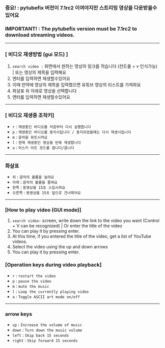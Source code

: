 ### 중요! : pytubefix 버전이 7.1rc2 이여야지만 스트리밍 영상을 다운받을수있어요

### IMPORTANT! : The pytubefix version must be 7.1rc2 to download streaming videos.

---

### [ 비디오 재생방법 (gui 모드) ]

1. `search video :` 화면에서 원하는 영상의 링크를 적습니다 (컨트롤 + v 인식가능) | 또는 영상의 제목을 입력해요
2. 엔터를 입력하면 재생할수있어요
3. 이때 만약에 영상의 제목을 입력했으면 유튜브 영상의 리스트를 가져와요
4. 화살표 위 아래로 영상을 선택합니다
5. 엔터를 입력하면 재생할수있어요

---

### [ 비디오 재생중 조작키]

-   `r` : `재생중인 비디오를 처음부터 다시 실행합니다`
-   `p` : `재생중인 비디오를 중지시킵니다 / 중지되었을때는 다시 재생시킵니다`
-   `m` : `음악을 뮤트시켜요`
-   `l` : `현재 재생중인 영상을 반복 재생합니다`
-   `a` : `아스키 아트 모드를 켭니다/끕니다`

---

### 화살표

-   `위` : `음악의 볼륨을 늘려요`
-   `아래` : `음악의 볼륨을 줄여요`
-   `왼쪽` : `동영상을 15초 스킵시켜요`
-   `오른쪽` : `동영상을 15초 앞으로 건너뛰어요`

---

### [How to play video (GUI mode)]

1. `search video:` screen, write down the link to the video you want (Control + V can be recognized) | Or enter the title of the video
2. You can play it by pressing enter.
3. At this time, if you entered the title of the video, get a list of YouTube videos.
4. Select the video using the up and down arrows
5. You can play it by pressing enter.

### [Operation keys during video playback]

-   `r` : `restart the video`
-   `p` : `pause the video`
-   `m` : `mute the music`
-   `l` : `Loop the currently playing video`
-   `a` : `Toggle ASCII art mode on/off`

---

### arrow keys

-   `up` : `Increase the volume of music`
-   `down` : `Turn down the music volume`
-   `left` : `Skip back 15 seconds`
-   `right` : `Skip forward 15 seconds`

